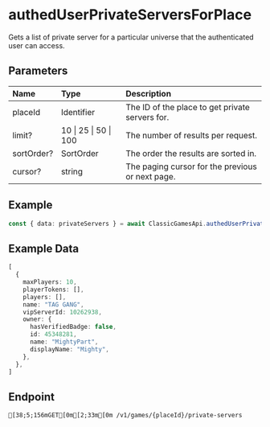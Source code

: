
# authedUserPrivateServersForPlace
Gets a list of private server for a particular universe that the authenticated user can access.


## Parameters
| Name       | Type                  | Description                                      |
| :--------- | :-------------------- | :----------------------------------------------- |
| placeId    | Identifier            | The ID of the place to get private servers for.  |
| limit?     | 10 \| 25 \| 50 \| 100 | The number of results per request.               |
| sortOrder? | SortOrder             | The order the results are sorted in.             |
| cursor?    | string                | The paging cursor for the previous or next page. |



## Example
```ts copy showLineNumbers
const { data: privateServers } = await ClassicGamesApi.authedUserPrivateServersForPlace({ placeId: 26838733 }); 
```


## Example Data
```ts copy showLineNumbers
[
  {
    maxPlayers: 10,
    playerTokens: [],
    players: [],
    name: "TAG GANG",
    vipServerId: 10262938,
    owner: {
      hasVerifiedBadge: false,
      id: 45348281,
      name: "MightyPart",
      displayName: "Mighty",
    },
  },
] 
```


## Endpoint
```ansi
[38;5;156mGET[0m[2;33m[0m /v1/games/{placeId}/private-servers
```
  